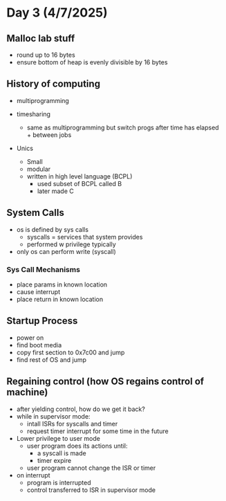 # Day 3 (4/7/2025)

## Malloc lab stuff

- round up to 16 bytes
- ensure bottom of heap is evenly divisible by 16 bytes

## History of computing

- multiprogramming
- timesharing
  - same as multiprogramming but switch progs after time has elapsed + between jobs

- Unics
  - Small
  - modular
  - written in high level language (BCPL)
    - used subset of BCPL called B
    - later made C

## System Calls

- os is defined by sys calls
  - syscalls = services that system provides
  - performed w privilege typically
- only os can perform write (syscall)

### Sys Call Mechanisms

- place params in known location
- cause interrupt
- place return in known location

## Startup Process

- power on
- find boot media
- copy first section to 0x7c00 and jump
- find rest of OS and jump

## Regaining control (how OS regains control of machine)

- after yielding control, how do we get it back?
- while in supervisor mode:
  - intall ISRs for syscalls and timer
  - request timer interrupt for some time in the future
- Lower privilege to user mode
  - user program does its actions until:
    - a syscall is made
    - timer expire
  - user program cannot change the ISR or timer
- on interrupt
  - program is interrupted
  - control transferred to ISR in supervisor mode

